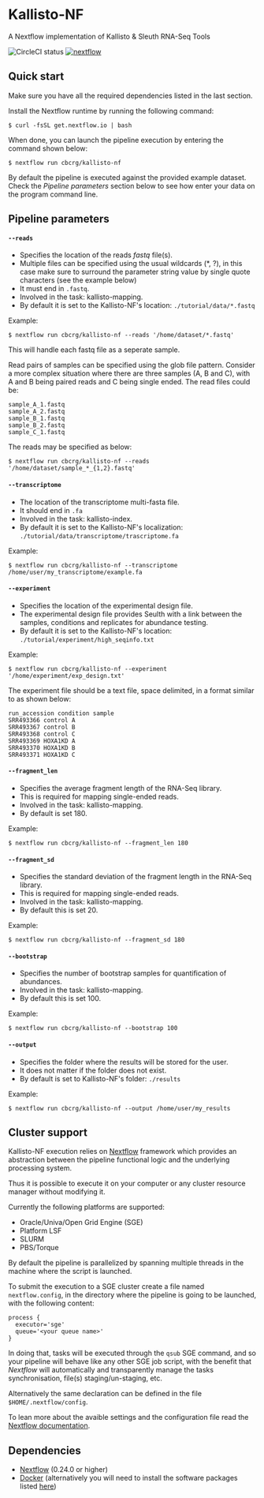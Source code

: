 # Kallisto-NF

A Nextflow implementation of Kallisto & Sleuth RNA-Seq Tools

![CircleCI status](https://circleci.com/gh/cbcrg/kallisto-nf.png?style=shield)
[![nextflow](https://img.shields.io/badge/nextflow-%E2%89%A50.24.0-brightgreen.svg)](http://nextflow.io)

## Quick start 

Make sure you have all the required dependencies listed in the last section.

Install the Nextflow runtime by running the following command:

    $ curl -fsSL get.nextflow.io | bash


When done, you can launch the pipeline execution by entering the command shown below:

    $ nextflow run cbcrg/kallisto-nf
    

By default the pipeline is executed against the provided example dataset. 
Check the *Pipeline parameters*  section below to see how enter your data on the program 
command line.     
    


## Pipeline parameters

#### `--reads` 
   
* Specifies the location of the reads *fastq* file(s).
* Multiple files can be specified using the usual wildcards (*, ?), in this case make sure to surround the parameter string
  value by single quote characters (see the example below)
* It must end in `.fastq`.
* Involved in the task: kallisto-mapping.
* By default it is set to the Kallisto-NF's location: `./tutorial/data/*.fastq`

Example: 

    $ nextflow run cbcrg/kallisto-nf --reads '/home/dataset/*.fastq'

This will handle each fastq file as a seperate sample.

Read pairs of samples can be specified using the glob file pattern. Consider a more complex situation where there are three samples (A, B and C), with A and B being paired reads and C being single ended. The read files could be:
    
    sample_A_1.fastq
    sample_A_2.fastq
    sample_B_1.fastq
    sample_B_2.fastq 
    sample_C_1.fastq

The reads may be specified as below:

    $ nextflow run cbcrg/kallisto-nf --reads '/home/dataset/sample_*_{1,2}.fastq'    

  
#### `--transcriptome`

* The location of the transcriptome multi-fasta file.
* It should end in `.fa`
* Involved in the task: kallisto-index.
* By default it is set to the Kallisto-NF's localization: `./tutorial/data/transcriptome/trascriptome.fa`

Example:

    $ nextflow run cbcrg/kallisto-nf --transcriptome /home/user/my_transcriptome/example.fa


#### `--experiment`

* Specifies the location of the experimental design file.
* The experimental design file provides Seulth with a link between the samples, conditions and replicates for abundance testing. 
* By default it is set to the Kallisto-NF's location: `./tutorial/experiment/high_seqinfo.txt`

Example: 

    $ nextflow run cbcrg/kallisto-nf --experiment '/home/experiment/exp_design.txt'

The experiment file should be a text file, space delimited, in a format similar to as shown below:

    run_accession condition sample
    SRR493366 control A
    SRR493367 control B
    SRR493368 control C
    SRR493369 HOXA1KD A
    SRR493370 HOXA1KD B
    SRR493371 HOXA1KD C


#### `--fragment_len`

* Specifies the average fragment length of the RNA-Seq library.
* This is required for mapping single-ended reads.
* Involved in the task: kallisto-mapping.
* By default is set 180. 

Example: 

    $ nextflow run cbcrg/kallisto-nf --fragment_len 180


#### `--fragment_sd`

* Specifies the standard deviation of the fragment length in the RNA-Seq library.
* This is required for mapping single-ended reads.
* Involved in the task: kallisto-mapping.
* By default this is set 20.  

Example: 

    $ nextflow run cbcrg/kallisto-nf --fragment_sd 180


#### `--bootstrap` 

* Specifies the number of bootstrap samples for quantification of abundances.
* Involved in the task: kallisto-mapping.
* By default this is set 100. 

Example: 

    $ nextflow run cbcrg/kallisto-nf --bootstrap 100


#### `--output` 
   
* Specifies the folder where the results will be stored for the user.  
* It does not matter if the folder does not exist.
* By default is set to Kallisto-NF's folder: `./results` 

Example: 

    $ nextflow run cbcrg/kallisto-nf --output /home/user/my_results 
  


## Cluster support

Kallisto-NF execution relies on [Nextflow](http://www.nextflow.io) framework which provides an 
abstraction between the pipeline functional logic and the underlying processing system.

Thus it is possible to execute it on your computer or any cluster resource
manager without modifying it.

Currently the following platforms are supported:

  + Oracle/Univa/Open Grid Engine (SGE)
  + Platform LSF
  + SLURM
  + PBS/Torque


By default the pipeline is parallelized by spanning multiple threads in the machine where the script is launched.

To submit the execution to a SGE cluster create a file named `nextflow.config`, in the directory
where the pipeline is going to be launched, with the following content:

    process {
      executor='sge'
      queue='<your queue name>'
    }

In doing that, tasks will be executed through the `qsub` SGE command, and so your pipeline will behave like any
other SGE job script, with the benefit that *Nextflow* will automatically and transparently manage the tasks
synchronisation, file(s) staging/un-staging, etc.

Alternatively the same declaration can be defined in the file `$HOME/.nextflow/config`.

To lean more about the avaible settings and the configuration file read the 
[Nextflow documentation](http://www.nextflow.io/docs/latest/config.html).
  
  
Dependencies 
------------

 * [Nextflow](http://nextflow.io) (0.24.0 or higher)
 * [Docker](https://docker.com) (alternatively you will need to install the software packages listed [here](Dockerfile))  
